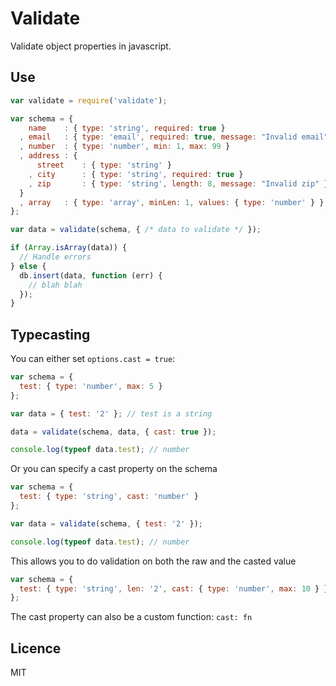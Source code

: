 # Validate
Validate object properties in javascript.

## Use
```javascript
var validate = require('validate');

var schema = {
    name    : { type: 'string', required: true }
  , email   : { type: 'email', required: true, message: "Invalid email" }
  , number  : { type: 'number', min: 1, max: 99 }
  , address : {
      street    : { type: 'string' }
    , city      : { type: 'string', required: true }
    , zip       : { type: 'string', length: 8, message: "Invalid zip" }
  }
  , array   : { type: 'array', minLen: 1, values: { type: 'number' } }
};

var data = validate(schema, { /* data to validate */ });

if (Array.isArray(data)) {
  // Handle errors
} else {
  db.insert(data, function (err) {
    // blah blah
  });
}
```
## Typecasting
You can either set ```options.cast = true```:
```javascript
var schema = { 
  test: { type: 'number', max: 5 }
};

var data = { test: '2' }; // test is a string

data = validate(schema, data, { cast: true });

console.log(typeof data.test); // number
```
Or you can specify a cast property on the schema

```javascript
var schema = {
  test: { type: 'string', cast: 'number' }
};

var data = validate(schema, { test: '2' });

console.log(typeof data.test); // number
```
This allows you to do validation on both the raw and the casted value
```javascript
var schema = {
  test: { type: 'string', len: '2', cast: { type: 'number', max: 10 } };
};
```
The cast property can also be a custom function: ```cast: fn```

## Licence
MIT

